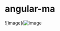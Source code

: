 # angular-ma
![image](![image](https://user-images.githubusercontent.com/83633144/116978719-497c2a00-acee-11eb-8222-36f82f9de00f.png)

